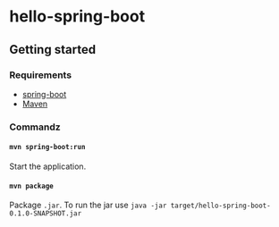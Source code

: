 # hello-spring-boot

## Getting started

### Requirements

- [spring-boot](https://projects.spring.io/spring-boot/)
- [Maven](https://maven.apache.org/)

### Commandz

#### `mvn spring-boot:run`
Start the application.

#### `mvn package`
Package `.jar`. To run the jar use `java -jar target/hello-spring-boot-0.1.0-SNAPSHOT.jar`
